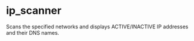 ip_scanner
==========

Scans the specified networks and displays ACTIVE/INACTIVE IP addresses and their DNS names.

